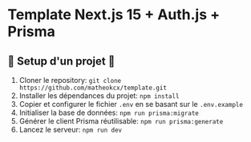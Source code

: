 # Template Next.js 15 + Auth.js + Prisma 

## 🚀 Setup d'un projet 🚀

1. Cloner le repository: `git clone https://github.com/matheokcx/template.git`
2. Installer les dépendances du projet: `npm install`
3. Copier et configurer le fichier `.env` en se basant sur le `.env.example`
4. Initialiser la base de données: `npm run prisma:migrate`
5. Générer le client Prisma réutilisable: `npm run prisma:generate`
6. Lancez le serveur: `npm run dev`
